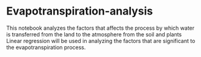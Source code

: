 # Evapotranspiration-analysis
This notebook analyzes the factors that affects the process by which water is transferred from the land to the atmosphere from the soil and plants
Linear regression will be used in analyzing the factors that are significant to the evapotranspiration process.
